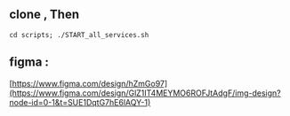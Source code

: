 
## clone , Then
`cd scripts; ./START_all_services.sh`

## figma :
  [https://www.figma.com/design/hZmGo97](https://www.figma.com/design/GlZ1IT4MEYMO6ROFJtAdgF/img-design?node-id=0-1&t=SUE1DqtG7hE6lAQY-1)

